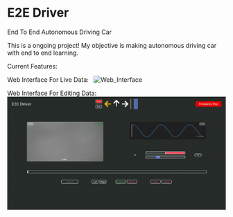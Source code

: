 # E2E Driver
End To End Autonomous Driving Car

This is a ongoing project!
My objective is making autonomous driving car with end to end learning.


Current Features:
&nbsp;

Web Interface For Live Data:
&nbsp;
<img src="https://github.com/Mekala02/e2e-driver/blob/main/docs/web_interface.gif" title="Web_Interface" alt="Web_Interface"/>&nbsp;

Web Interface For Editing Data:
&nbsp;
<img src="https://github.com/Mekala02/e2e-driver/blob/main/docs/data_edit_web_interface.gif" title="Data_Edit_Web_Interface" alt="Data_Edit_Web_Interface"/>&nbsp;
